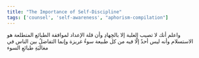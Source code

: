 ```yaml
---
title: "The Importance of Self-Discipline"
tags: ['counsel', 'self-awareness', "aphorism-compilation"]
---
```


 واعلم أنك لا تصيب الغلبة إلا بالجِهادِ وأن قلة الإعداد لموافقة الطبائع المتطلعة هو الاستسلام وأنه ليس أحدٌ إلَّا فيه من كل طبيعة سوءُ غريزة وإنما التفاضلُ بين الناس في مغالَبَةِ طبائعِ السوء
